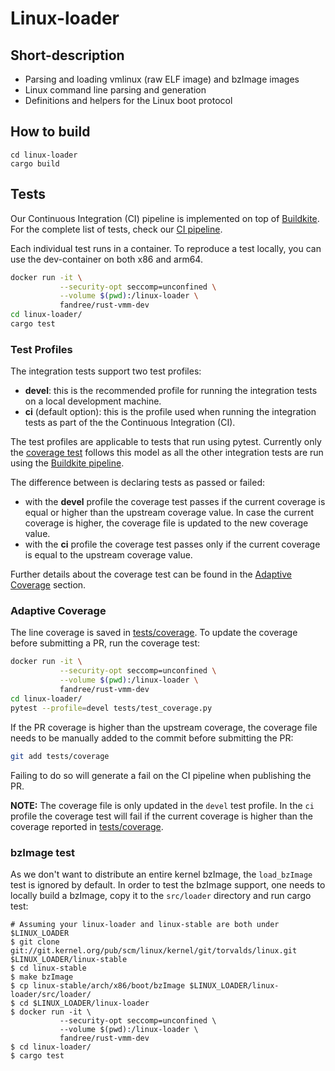 # Linux-loader

## Short-description

* Parsing and loading vmlinux (raw ELF image) and bzImage images
* Linux command line parsing and generation
* Definitions and helpers for the Linux boot protocol

## How to build

```
cd linux-loader
cargo build
```

## Tests

Our Continuous Integration (CI) pipeline is implemented on top of
[Buildkite](https://buildkite.com/).
For the complete list of tests, check our
[CI pipeline](https://buildkite.com/rust-vmm/vm-virtio-ci).

Each individual test runs in a container. To reproduce a test locally, you can
use the dev-container on both x86 and arm64.

```bash
docker run -it \
           --security-opt seccomp=unconfined \
           --volume $(pwd):/linux-loader \
           fandree/rust-vmm-dev
cd linux-loader/
cargo test
```

### Test Profiles

The integration tests support two test profiles:
- **devel**: this is the recommended profile for running the integration tests
  on a local development machine.
- **ci** (default option): this is the profile used when running the
  integration tests as part of the the Continuous Integration (CI).

The test profiles are applicable to tests that run using pytest. Currently only
the [coverage test](tests/test_coverage.py) follows this model as all the other
integration tests are run using the
[Buildkite pipeline](https://buildkite.com/rust-vmm/vm-virtio-ci).

The difference between is declaring tests as passed or failed:
- with the **devel** profile the coverage test passes if the current coverage
  is equal or higher than the upstream coverage value. In case the current
  coverage is higher, the coverage file is updated to the new coverage value.
- with the **ci** profile the coverage test passes only if the current coverage
  is equal to the upstream coverage value.

Further details about the coverage test can be found in the
[Adaptive Coverage](#adaptive-coverage) section.

### Adaptive Coverage

The line coverage is saved in [tests/coverage](tests/coverage). To update the
coverage before submitting a PR, run the coverage test:

```bash
docker run -it \
           --security-opt seccomp=unconfined \
           --volume $(pwd):/linux-loader \
           fandree/rust-vmm-dev
cd linux-loader/
pytest --profile=devel tests/test_coverage.py
```

If the PR coverage is higher than the upstream coverage, the coverage file
needs to be manually added to the commit before submitting the PR:

```bash
git add tests/coverage
```

Failing to do so will generate a fail on the CI pipeline when publishing the
PR.

**NOTE:** The coverage file is only updated in the `devel` test profile. In
the `ci` profile the coverage test will fail if the current coverage is higher
than the coverage reported in [tests/coverage](tests/coverage).

### bzImage test

As we don't want to distribute an entire kernel bzImage, the `load_bzImage` test is ignored by
default. In order to test the bzImage support, one needs to locally build a bzImage, copy it
to the `src/loader` directory and run cargo test:

```shell
# Assuming your linux-loader and linux-stable are both under $LINUX_LOADER
$ git clone git://git.kernel.org/pub/scm/linux/kernel/git/torvalds/linux.git $LINUX_LOADER/linux-stable
$ cd linux-stable
$ make bzImage 
$ cp linux-stable/arch/x86/boot/bzImage $LINUX_LOADER/linux-loader/src/loader/
$ cd $LINUX_LOADER/linux-loader
$ docker run -it \
           --security-opt seccomp=unconfined \
           --volume $(pwd):/linux-loader \
           fandree/rust-vmm-dev
$ cd linux-loader/
$ cargo test 
```
